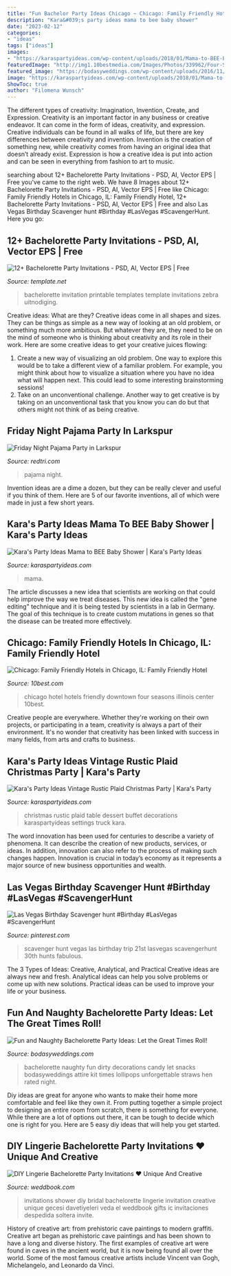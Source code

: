 ```yaml
---
title: "Fun Bachelor Party Ideas Chicago ~ Chicago: Family Friendly Hotels In Chicago, Il: Family Friendly Hotel"
description: "Kara&#039;s party ideas mama to bee baby shower"
date: "2023-02-12"
categories:
- "ideas"
tags: ["ideas"]
images:
- "https://karaspartyideas.com/wp-content/uploads/2018/01/Mama-to-BEE-Baby-Shower-via-Karas-Party-Ideas-KarasPartyIdeas.com2_-683x1024.jpg"
featuredImage: "http://img1.10bestmedia.com/Images/Photos/339962/Four-Seasons-Chicago_54_990x660.jpg"
featured_image: "https://bodasyweddings.com/wp-content/uploads/2016/11/Naughty-bachelorette-party-ideas.jpg"
image: "https://karaspartyideas.com/wp-content/uploads/2018/01/Mama-to-BEE-Baby-Shower-via-Karas-Party-Ideas-KarasPartyIdeas.com2_-683x1024.jpg"
ShowToc: true
author: "Filomena Wunsch"
---
```



The different types of creativity: Imagination, Invention, Create, and Expression.
Creativity is an important factor in any business or creative endeavor. It can come in the form of ideas, creativity, and expression. Creative individuals can be found in all walks of life, but there are key differences between creativity and invention. Invention is the creation of something new, while creativity comes from having an original idea that doesn’t already exist. Expression is how a creative idea is put into action and can be seen in everything from fashion to art to music.

	

		
searching about 12+ Bachelorette Party Invitations - PSD, AI, Vector EPS | Free you've came to the right web. We have 8 Images about 12+ Bachelorette Party Invitations - PSD, AI, Vector EPS | Free like Chicago: Family Friendly Hotels in Chicago, IL: Family Friendly Hotel, 12+ Bachelorette Party Invitations - PSD, AI, Vector EPS | Free and also Las Vegas Birthday Scavenger hunt #Birthday #LasVegas #ScavengerHunt. Here you go:
		
    
## 12+ Bachelorette Party Invitations - PSD, AI, Vector EPS | Free

<img loading=lazy src="https://images.template.net/wp-content/uploads/2017/02/02115522/Printable-Bachelorette-Party-Invitation.jpg" onerror="this.onerror=null;this.src='https://tse2.mm.bing.net/th?id=OIP.jiMvz9mfGea_LMx3WrygFQHaKX&amp;pid=15.1';" alt="12+ Bachelorette Party Invitations - PSD, AI, Vector EPS | Free">

_Source: template.net_

>bachelorette invitation printable templates template invitations zebra uitnodiging. 

	

Creative ideas: What are they?
Creative ideas come in all shapes and sizes. They can be things as simple as a new way of looking at an old problem, or something much more ambitious. But whatever they are, they need to be on the mind of someone who is thinking about creativity and its role in their work. Here are some creative ideas to get your creative juices flowing: 
1) Create a new way of visualizing an old problem. One way to explore this would be to take a different view of a familiar problem. For example, you might think about how to visualize a situation where you have no idea what will happen next. This could lead to some interesting brainstorming sessions! 
2) Take on an unconventional challenge. Another way to get creative is by taking on an unconventional task that you know you can do but that others might not think of as being creative.

    
## Friday Night Pajama Party In Larkspur

<img loading=lazy src="https://redtri.com/wp-content/uploads/2014/04/img_14741.jpg" onerror="this.onerror=null;this.src='https://tse1.mm.bing.net/th?id=OIP.PznuIhAi8RZRbqMgYvxOFQHaGh&amp;pid=15.1';" alt="Friday Night Pajama Party in Larkspur">

_Source: redtri.com_

>pajama night. 

	

Invention ideas are a dime a dozen, but they can be really clever and useful if you think of them. Here are 5 of our favorite inventions, all of which were made in just a few short years.

    
## Kara&#039;s Party Ideas Mama To BEE Baby Shower | Kara&#039;s Party Ideas

<img loading=lazy src="https://karaspartyideas.com/wp-content/uploads/2018/01/Mama-to-BEE-Baby-Shower-via-Karas-Party-Ideas-KarasPartyIdeas.com2_-683x1024.jpg" onerror="this.onerror=null;this.src='https://tse3.mm.bing.net/th?id=OIP.FiZFgxmAYmqdovAz00fnQgHaLG&amp;pid=15.1';" alt="Kara&#039;s Party Ideas Mama to BEE Baby Shower | Kara&#039;s Party Ideas">

_Source: karaspartyideas.com_

>mama. 

	

The article discusses a new idea that scientists are working on that could help improve the way we treat diseases. This new idea is called the "gene editing" technique and it is being tested by scientists in a lab in Germany. The goal of this technique is to create custom mutations in genes so that the disease can be treated more effectively.

    
## Chicago: Family Friendly Hotels In Chicago, IL: Family Friendly Hotel

<img loading=lazy src="http://img1.10bestmedia.com/Images/Photos/339962/Four-Seasons-Chicago_54_990x660.jpg" onerror="this.onerror=null;this.src='https://tse4.mm.bing.net/th?id=OIP.fWaJ1Kk8PnkFT2OBWcr_JwHaE8&amp;pid=15.1';" alt="Chicago: Family Friendly Hotels in Chicago, IL: Family Friendly Hotel">

_Source: 10best.com_

>chicago hotel hotels friendly downtown four seasons illinois center 10best. 

	

Creative people are everywhere. Whether they're working on their own projects, or participating in a team, creativity is always a part of their environment. It's no wonder that creativity has been linked with success in many fields, from arts and crafts to business.

    
## Kara&#039;s Party Ideas Vintage Rustic Plaid Christmas Party | Kara&#039;s Party

<img loading=lazy src="https://karaspartyideas.com/wp-content/uploads/2016/12/Vintage-Rustic-Plaid-Christmas-Party-via-Karas-Party-Ideas-KarasPartyIdeas.com22.jpg" onerror="this.onerror=null;this.src='https://tse3.mm.bing.net/th?id=OIP.GJJakjVtQe5ExYe56fGsdwHaJ3&amp;pid=15.1';" alt="Kara&#039;s Party Ideas Vintage Rustic Plaid Christmas Party | Kara&#039;s Party">

_Source: karaspartyideas.com_

>christmas rustic plaid table dessert buffet decorations karaspartyideas settings truck kara. 

	

The word innovation has been used for centuries to describe a variety of phenomena. It can describe the creation of new products, services, or ideas. In addition, innovation can also refer to the process of making such changes happen. Innovation is crucial in today’s economy as it represents a major source of new business opportunities and wealth.

    
## Las Vegas Birthday Scavenger Hunt #Birthday #LasVegas #ScavengerHunt

<img loading=lazy src="https://i.pinimg.com/736x/7a/f2/75/7af2751d12b7b37cbd5558cbde5e4568--vegas-st-birthday-ideas-vegas-birthday-trip.jpg" onerror="this.onerror=null;this.src='https://tse1.mm.bing.net/th?id=OIP.B9YLfljEK5yfbwZu2KWQxAHaLH&amp;pid=15.1';" alt="Las Vegas Birthday Scavenger hunt #Birthday #LasVegas #ScavengerHunt">

_Source: pinterest.com_

>scavenger hunt vegas las birthday trip 21st lasvegas scavengerhunt 30th hunts fabulous. 

	

The 3 Types of Ideas: Creative, Analytical, and Practical
Creative ideas are always new and fresh. Analytical ideas can help you solve problems or come up with new solutions. Practical ideas can be used to improve your life or your business.

    
## Fun And Naughty Bachelorette Party Ideas: Let The Great Times Roll!

<img loading=lazy src="https://bodasyweddings.com/wp-content/uploads/2016/11/Naughty-bachelorette-party-ideas.jpg" onerror="this.onerror=null;this.src='https://tse1.mm.bing.net/th?id=OIP.SMUI4iCuWtUtIQdkQAuw1wHaLG&amp;pid=15.1';" alt="Fun and Naughty Bachelorette Party Ideas: Let the Great Times Roll!">

_Source: bodasyweddings.com_

>bachelorette naughty fun dirty decorations candy let snacks bodasyweddings attire kit times lollipops unforgettable straws hen rated night. 

	

Diy ideas are great for anyone who wants to make their home more comfortable and feel like they own it. From putting together a simple project to designing an entire room from scratch, there is something for everyone. While there are a lot of options out there, it can be tough to decide which one is right for you. Here are 5 easy diy ideas that will help you get started.

    
## DIY Lingerie Bachelorette Party Invitations ♥ Unique And Creative

<img loading=lazy src="http://s5.weddbook.com/t1/1/9/1/1910219/diy-lingerie-bachelorette-party-invitations-unique-and-creative-bridal-shower-invitation-el-yapimi-ic-camasiri-seklinde-seksi-bekarliga-veda-gecesi-davetiyeleri.jpg" onerror="this.onerror=null;this.src='https://tse2.mm.bing.net/th?id=OIP.tRUjJ5JSLUuY-HlRekNSDwHaLG&amp;pid=15.1';" alt="DIY Lingerie Bachelorette Party Invitations ♥ Unique And Creative">

_Source: weddbook.com_

>invitations shower diy bridal bachelorette lingerie invitation creative unique gecesi davetiyeleri veda el weddbook gifts ic invitaciones despedida soltera invite. 

	

History of creative art: from prehistoric cave paintings to modern graffiti.
Creative art began as prehistoric cave paintings and has been shown to have a long and diverse history. The first examples of creative art were found in caves in the ancient world, but it is now being found all over the world. Some of the most famous creative artists include Vincent van Gogh, Michelangelo, and Leonardo da Vinci.

